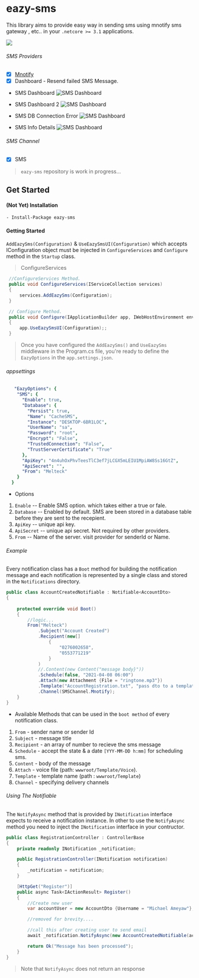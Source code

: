 # eazy-sms
This library aims to provide easy way in sending sms 
using mnotify sms gateway , etc.. in your `.netcore >= 3.1` applications.

 ![ ](https://vistr.dev/badge?repo=mkojoa.eazy-sms&color=0058AD)

###### SMS Providers
- [X] [Mnotify](https://mnotify.com)
- [X] Dashboard - Resend failed SMS Message.

-  SMS Dashboard
![SMS Dashboard](sms_dashboard.png?raw=true "SMS Dashboard")

-  SMS Dashboard 2
![SMS Dashboard](sms_dashboard_2.png?raw=true "SMS Dashboard 2")

-  SMS DB Connection Error
![SMS Dashboard](sms_database_error.png?raw=true "SMS DB Connection Error")

-  SMS Info Details
![SMS Dashboard](sms_info.png?raw=true "SMS Info Details")

###### SMS Channel
- [X] SMS


> `eazy-sms` repository is work in progress... 


## Get Started

#### (Not Yet) Installation 
    - Install-Package eazy-sms

#### Getting Started
`AddEazySms(Configuration)` & `UseEazySmsUI(Configuration)` which accepts IConfiguration object  must be injected in `ConfigureServices` and `Configure` method in the `Startup` class.

> ConfigureServices
   ```c#
    //ConfigureServices Method.
    public void ConfigureServices(IServiceCollection services)
    {
        services.AddEazySms(Configuration);
    }

    // Configure Method.
    public void Configure(IApplicationBuilder app, IWebHostEnvironment env)
    {
        app.UseEazySmsUI(Configuration);;
    }
   ```

> Once you have configured the `AddEazySms()` and `UseEazySms` middleware  in the Program.cs file, 
> you're ready to define the `EazyOptions` in the `app.settings.json`.

###### appsettings
```yaml
   "EazyOptions": {
    "SMS": {
      "Enable": true,
      "Database": {
        "Persist": true,
        "Name": "CacheSMS",
        "Instance": "DESKTOP-6BR1LOC",
        "UserName": "sa",
        "Password": "root",
        "Encrypt": "False",
        "TrustedConnection": "False",
        "TrustServerCertificate": "True"
      },
      "ApiKey": "4n4uhOxPhvTeesTlC3ef7jLCGX5mLEIU1MpiAW8Ss16GtZ",
      "ApiSecret": "",
      "From": "Melteck"
    }
  }
```
- Options
1.  `Enable` -- Enable SMS option. which takes either a true or fale.
2.  `Database` -- Enabled by default. SMS are been stored in a database table before they are sent to the recepient.
3.  `ApiKey` -- unique api key.
4.  `ApiSecret` -- unique api secret. Not required by other providers.
5.  `From` -- Name of the server. visit provider for senderId or Name.

###### Example
Every notification class has a `Boot` method for building the notification message and 
each notification is represented by a single class and stored in the `Notifications`
directory.

```c# 
public class AccountCreatedNotifiable : Notifiable<AccountDto>
{
        
    protected override void Boot()
    {
        //logic...
        From("Melteck")
            .Subject("Account Created")
            .Recipient(new[]
                {
                    "0276002658",
                    "0553771219"
                }
            )
            //.Content(new Content("message body}"))
            .Schedule(false, "2021-04-08 06:00")
            .Attach(new Attachment {File = "ringtone.mp3"})
            .Template("AccountRegistration.txt", "pass dto to a template")
            .Channel(SMSChannel.Mnotify);
    }
}
```
- Available Methods that can be used  in the `boot method` of every notification class.
1. `From` - sender name or sender Id
2. `Subject` - message title
3. `Recipient` - an array of number to recieve the sms message
4. `Schedule` - accept the state & a date `[YYY-MM-DD h:mm]` for scheduling sms.
5. `Content` -  body of the message
6. `Attach` -  voice file (path: `wwwroot/Template/Voice`).
7. `Template` - template name (path : `wwwroot/Template`)
8. `Channel` - specifying delivery channels

###### Using The Notifiable
The `NotifyAsync` method that is provided by `INotification` interface expects to 
receive a notification instance.
In other to use the `NotifyAsync` method you need to inject the `INotification` 
interface in your contructor.

```c#
public class RegistrationController : ControllerBase
{
    private readonly INotification _notification;

    public RegistrationController(INotification notification)
    {
        _notification = notification;
    }

    [HttpGet("Register")]
    public async Task<IActionResult> Register()
    {
        //Create new user
        var accountUser = new AccountDto {Username = "Michael Ameyaw"};

        //removed for brevity....

        //call this after creating user to send email
        await _notification.NotifyAsync(new AccountCreatedNotifiable(accountUser));

        return Ok("Message has been processed");
    }
}
```


> Note that `NotifyAsync` does not return an response
